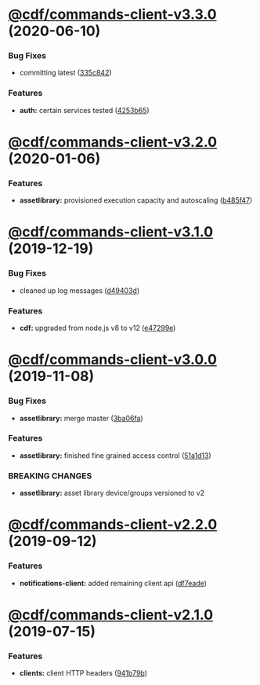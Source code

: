 # [@cdf/commands-client-v3.3.0](https://git-codecommit.us-west-2.amazonaws.com/v1/repos/cdf-core/compare/@cdf/commands-client-v3.2.0...@cdf/commands-client-v3.3.0) (2020-06-10)


### Bug Fixes

* committing latest ([335c842](https://git-codecommit.us-west-2.amazonaws.com/v1/repos/cdf-core/commit/335c84223ab2a860c52766559b220170a64c7c17))


### Features

* **auth:** certain services tested ([4253b65](https://git-codecommit.us-west-2.amazonaws.com/v1/repos/cdf-core/commit/4253b65750e52dd962a3a42dde05626044bb79cc))

# [@cdf/commands-client-v3.2.0](https://git-codecommit.us-west-2.amazonaws.com/v1/repos/cdf-core/compare/@cdf/commands-client-v3.1.0...@cdf/commands-client-v3.2.0) (2020-01-06)


### Features

* **assetlibrary:** provisioned execution capacity and autoscaling ([b485f47](https://git-codecommit.us-west-2.amazonaws.com/v1/repos/cdf-core/commit/b485f477c0b1c36d63f74c70fa041c296148b980))

# [@cdf/commands-client-v3.1.0](https://git-codecommit.us-west-2.amazonaws.com/v1/repos/cdf-core/compare/@cdf/commands-client-v3.0.0...@cdf/commands-client-v3.1.0) (2019-12-19)


### Bug Fixes

* cleaned up log messages ([d49403d](https://git-codecommit.us-west-2.amazonaws.com/v1/repos/cdf-core/commit/d49403d11f3f73ea8c5ce061bfa790ec40cd8c13))


### Features

* **cdf:** upgraded from node.js v8 to v12 ([e47299e](https://git-codecommit.us-west-2.amazonaws.com/v1/repos/cdf-core/commit/e47299ee399acf6554a0845048c4fed99251c2b1))

# [@cdf/commands-client-v3.0.0](https://git-codecommit.us-west-2.amazonaws.com/v1/repos/cdf-core/compare/@cdf/commands-client-v2.2.0...@cdf/commands-client-v3.0.0) (2019-11-08)


### Bug Fixes

* **assetlibrary:** merge master ([3ba06fa](https://git-codecommit.us-west-2.amazonaws.com/v1/repos/cdf-core/commit/3ba06fa9fc5b264ceaed0f97ccf45fab97d57a08))


### Features

* **assetlibrary:** finished fine grained access control ([51a1d13](https://git-codecommit.us-west-2.amazonaws.com/v1/repos/cdf-core/commit/51a1d134ec48be2d62edc575998752ff866230bf))


### BREAKING CHANGES

* **assetlibrary:** asset library device/groups versioned to v2

# [@cdf/commands-client-v2.2.0](https://git-codecommit.us-west-2.amazonaws.com/v1/repos/cdf-core/compare/@cdf/commands-client-v2.1.0...@cdf/commands-client-v2.2.0) (2019-09-12)


### Features

* **notifications-client:** added remaining client api ([df7eade](https://git-codecommit.us-west-2.amazonaws.com/v1/repos/cdf-core/commit/df7eade))

# [@cdf/commands-client-v2.1.0](https://git-codecommit.us-west-2.amazonaws.com/v1/repos/cdf-core/compare/@cdf/commands-client-v2.0.0...@cdf/commands-client-v2.1.0) (2019-07-15)


### Features

* **clients:** client HTTP headers ([941b79b](https://git-codecommit.us-west-2.amazonaws.com/v1/repos/cdf-core/commit/941b79b))
